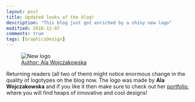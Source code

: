 ```yaml
---
layout: post
title: Updated looks of the blog!
description: "This blog just got enriched by a shiny new logo"
modified: 2016-12-07
comments: true
tags: [GraphicsDesign]
---
```

<figure class="half center">
  <img src="{{site.url}}/images/Mlogo-medium.png" alt="New logo">
  <figcaption><a href="http://wojczakowska.pl/" title="Logo by Ala Wojczakowska">Author: Ala Wojczakowska</a></figcaption>
</figure>

Returning readers (all two of them) might notice enormous change in the quality of logotypes on the blog now. The logo was made by **Ala Wojczakowska** and if you like it then make sure to check out her [portfolio](http://wojczakowska.pl/), where you will find heaps of innovative and cool designs!
